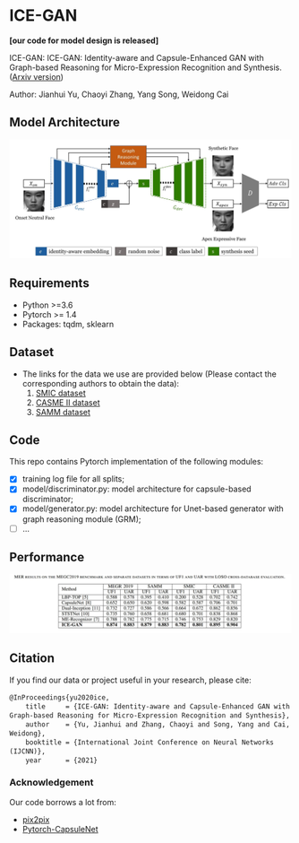 # ICE-GAN
**\[our code for model design is released]**

ICE-GAN: ICE-GAN: Identity-aware and Capsule-Enhanced GAN with Graph-based Reasoning for Micro-Expression Recognition and Synthesis. ([Arxiv version](https://arxiv.org/pdf/2005.04370.pdf))

Author: Jianhui Yu, Chaoyi Zhang, Yang Song, Weidong Cai

## Model Architecture
![model architecture](/images/model_overview.jpg)

## Requirements
* Python >=3.6
* Pytorch >= 1.4
* Packages: tqdm, sklearn

## Dataset
* The links for the data we use are provided below (Please contact the corresponding authors to obtain the data):
    1. [SMIC dataset](https://www.oulu.fi/cmvs/node/41319)
    2. [CASME II dataset](http://fu.psych.ac.cn/CASME/casme2-en.php)
    3. [SAMM dataset](http://www2.docm.mmu.ac.uk/STAFF/m.yap/dataset.php)

## Code
This repo contains Pytorch implementation of the following modules:
- [x] training log file for all splits;
- [x] model/discriminator.py: model architecture for capsule-based discriminator;
- [x] model/generator.py: model architecture for Unet-based generator with graph reasoning module (GRM);
- [ ] ...

## Performance
![Model performance](/images/performance.jpg)

## Citation

If you find our data or project useful in your research, please cite:

```
@InProceedings{yu2020ice,
    title     = {ICE-GAN: Identity-aware and Capsule-Enhanced GAN with Graph-based Reasoning for Micro-Expression Recognition and Synthesis},
    author    = {Yu, Jianhui and Zhang, Chaoyi and Song, Yang and Cai, Weidong},
    booktitle = {International Joint Conference on Neural Networks (IJCNN)},
    year      = {2021}
```

### Acknowledgement
Our code borrows a lot from:
* [pix2pix](https://github.com/phillipi/pix2pix)
* [Pytorch-CapsuleNet](https://github.com/jindongwang/Pytorch-CapsuleNet)